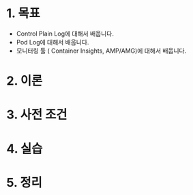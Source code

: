 # 1. 목표
- Control Plain Log에 대해서 배웁니다.
- Pod Log에 대해서 배웁니다.
- 모니터링 툴 ( Container Insights, AMP/AMG)에 대해서 배웁니다.
# 2. 이론
# 3. 사전 조건
# 4. 실습
# 5. 정리 